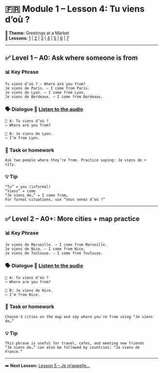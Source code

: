 # 🇫🇷 Module 1 – Lesson 4: Tu viens d’où ?

**📘 Theme:** Greetings at a Market  
**🌠 Lessons:** [1](Lesson1.md) | [2](Lesson2.md) | [3](Lesson3.md) | [4](Lesson4.md) | [5](Lesson5.md) | [6](Lesson6.md) | [7](Lesson7.md)

---

## ✅ Level 1 – A0: Ask where someone is from

### 📊 Key Phrase
    Tu viens d’où ? – Where are you from?  
    Je viens de Paris. – I come from Paris.  
    Je viens de Lyon. – I come from Lyon.  
    Je viens de Bordeaux. – I come from Bordeaux.  

### 🗣️ Dialogue 🎿 [Listen to the audio](https://yourdomain.com/audio/lesson4_1.mp3)

    👩 A: Tu viens d’où ?  
    → Where are you from?  

    👨 B: Je viens de Lyon.  
    → I’m from Lyon.

### 🎯 Task or homework
    Ask two people where they’re from. Practice saying: Je viens de + city.

### 💡 Tip
    “Tu” = you (informal)  
    “Viens” = come  
    “Je viens de…” = I come from…  
    For formal situations, use “Vous venez d’où ?”

---

## ✅ Level 2 – A0+: More cities + map practice

### 📊 Key Phrase
    Je viens de Marseille. – I come from Marseille.  
    Je viens de Nice. – I come from Nice.  
    Je viens de Toulouse. – I come from Toulouse.  

### 🗣️ Dialogue 🎿 [Listen to the audio](https://yourdomain.com/audio/lesson4_2.mp3)

    👩 A: Tu viens d’où ?  
    → Where are you from?  

    👨 B: Je viens de Nice.  
    → I’m from Nice.

### 🎯 Task or homework
    Choose 3 cities on the map and say where you're from using “Je viens de…”

### 💡 Tip
    This phrase is useful for travel, cafes, and meeting new friends  
    “Je viens de…” can also be followed by countries: “Je viens de France.”

---

➡️ **Next Lesson:** [Lesson 5 – Je m’appelle…](Lesson5.md)
